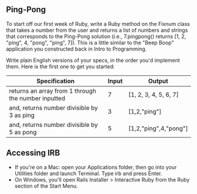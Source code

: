 ## Ping-Pong ##

To start off our first week of Ruby, write a Ruby method on the Fixnum class that takes a number from the user and returns a list of numbers and strings that corresponds to the Ping-Pong solution (i.e., 7.pingpong() returns [1, 2, "ping", 4, "pong", "ping", 7]). This is a little similar to the "Beep Boop" application you constructed back in Intro to Programming.

Write plain English versions of your specs, in the order you'd implement them. Here is the first one to get you started:


|Specification|Input|Output|
|-|-|-|
|returns an array from 1 through the number inputted|7|[1, 2, 3, 4, 5, 6, 7]|
|and, returns number divisible by 3 as ping|3|[1,2,"ping"]|
|and, returns number divisible by 5 as pong|5|[1,2,"ping",4,"pong"]|

## Accessing IRB ##
* If you're on a Mac: open your Applications folder, then go into your Utilities folder and launch Terminal. Type irb and press Enter.
* On Windows, you'll open Rails Installer > Interactive Ruby from the Ruby section of the Start Menu.
